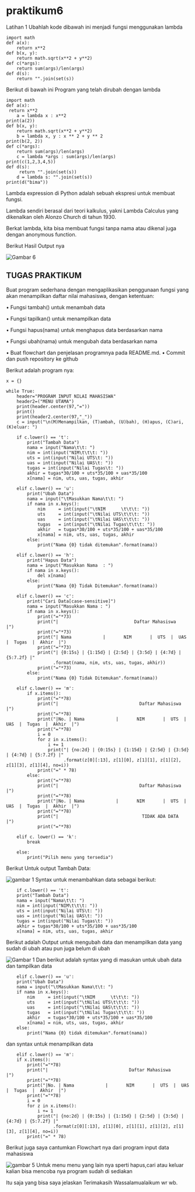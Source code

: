 # praktikum6
Latihan 1
Ubahlah kode dibawah ini menjadi fungsi menggunakan lambda<P>

    import math
    def a(x):
        return x**2
    def b(x, y):
        return math.sqrt(x**2 + y**2)
    def c(*args):
        return sum(args)/len(args)
    def d(s):
        return "".join(set(s))
Berikut di bawah ini Program yang telah dirubah dengan lambda<P>

    import math
    def a(x):
     return x**2
        a = lambda x : x**2
    print(a(2))
    def b(x, y):
        return math.sqrt(x**2 + y**2)
        b = lambda x, y : x ** 2 + y ** 2
    print(b(2, 2))
    def c(*args):
        return sum(args)/len(args)
        c = lambda *args : sum(args)/len(args)
    print(c(1,2,3,4,5))
    def d(s):
         return "".join(set(s))
        d = lambda s: "".join(set(s))
    print(d("bima"))
Lambda expression di Python adalah sebuah ekspresi untuk membuat fungsi.<P>

Lambda sendiri berasal dari teori kalkulus, yakni Lambda Calculus yang dikenalkan oleh Alonzo Church di tahun 1930.<P>

Berkat lambda, kita bisa membuat fungsi tanpa nama atau dikenal juga dengan anonymous function.<P>
Berikut Hasil Output nya<P>
![Gambar 6](screenshot/ss4.PNG)
## TUGAS PRAKTIKUM
Buat program sederhana dengan mengaplikasikan penggunaan fungsi
yang akan menampilkan daftar nilai mahasiswa, dengan ketentuan:<p>
• Fungsi tambah() untuk menambah data<p>
• Fungsi tapilkan() untuk menampilkan data<p>
• Fungsi hapus(nama) untuk menghapus data berdasarkan nama<p>
• Fungsi ubah(nama) untuk mengubah data berdasarkan nama<p>
• Buat flowchart dan penjelasan programnya pada README.md. • Commit dan push repository ke github<p>
Berikut adalah program nya:<P>

    x = {}
    
    while True:
        header="PROGRAM INPUT NILAI MAHASISWA"
        header2=("MENU UTAMA")
        print(header.center(97,"="))
        print()
        print(header2.center(97,"_"))
        c = input("\n(M)Menampilkan, (T)ambah, (U)bah), (H)apus, (C)ari, (K)eluar: ")
    
        if c.lower() == 't':
            print("Tambah Data")
            nama = input("Nama\t\t: ")
            nim = int(input("NIM\t\t\t: "))
            uts = int(input("Nilai UTS\t: "))
            uas = int(input("Nilai UAS\t: "))
            tugas = int(input("Nilai Tugas\t: "))
            akhir = tugas*30/100 + uts*35/100 + uas*35/100
            x[nama] = nim, uts, uas, tugas, akhir
    
        elif c.lower() == 'u':
            print("Ubah Data")
            nama = input("\tMasukkan Nama\t\t: ")
            if nama in x.keys():
                nim     = int(input("\tNIM      \t\t\t: "))
                uts     = int(input("\tNilai UTS\t\t\t: "))
                uas     = int(input("\tNilai UAS\t\t\t: "))
                tugas   = int(input("\tNilai Tugas\t\t\t: "))
                akhir   = tugas*30/100 + uts*35/100 + uas*35/100
                x[nama] = nim, uts, uas, tugas, akhir
            else:
                print("Nama {0} tidak ditemukan".format(nama))
    
        elif c.lower() == 'h':
            print("Hapus Data")
            nama = input("Masukkan Nama  : ")
            if nama in x.keys():
                del x[nama]
            else:
                print("Nama {0} Tidak Ditemukan".format(nama))
    
        elif c.lower() == 'c':
            print("Cari Data[case-sensitive]")
            nama = input("Masukkan Nama : ")
            if nama in x.keys():
                print("="*73)
                print("|                             Daftar Mahasiswa                          |")
                print("="*73)
                print("| Nama            |       NIM       |  UTS  |  UAS  |  Tugas  |  Akhir  |")
                print("="*73)
                print("| {0:15s} | {1:15d} | {2:5d} | {3:5d} | {4:7d} | {5:7.2f} |"
                      .format(nama, nim, uts, uas, tugas, akhir))
                print("="*73)
            else:
                print("Nama {0} Tidak Ditemukan".format(nama))
    
        elif c.lower() == 'm':
            if x.items():
                print("="*78)
                print("|                               Daftar Mahasiswa                             |")
                print("="*78)
                print("|No. | Nama            |       NIM       |  UTS  |  UAS  |  Tugas  |  Akhir  |")
                print("="*78)
                i = 0
                for z in x.items():
                    i += 1
                    print("| {no:2d} | {0:15s} | {1:15d} | {2:5d} | {3:5d} | {4:7d} | {5:7.2f} |"
                          .format(z[0][:13], z[1][0], z[1][1], z[1][2], z[1][3], z[1][4], no=i))
                print("=" * 78)
            else:
                print("="*78)
                print("|                               Daftar Mahasiswa                             |")
                print("="*78)
                print("|No. | Nama            |       NIM       |  UTS  |  UAS  |  Tugas  |  Akhir  |")
                print("="*78)
                print("|                                TIDAK ADA DATA                              |")
                print("="*78)
    
        elif c. lower() == 'k':
            break
    
        else:
            print("Pilih menu yang tersedia")

Berikut Untuk output Tambah Data:<P>
![gambar 1](screenshot/SS1.PNG)
Syntax untuk menambahkan data sebagai berikut:<P>

        if c.lower() == 't':
        print("Tambah Data")
        nama = input("Nama\t\t: ")
        nim = int(input("NIM\t\t\t: "))
        uts = int(input("Nilai UTS\t: "))
        uas = int(input("Nilai UAS\t: "))
        tugas = int(input("Nilai Tugas\t: "))
        akhir = tugas*30/100 + uts*35/100 + uas*35/100
        x[nama] = nim, uts, uas, tugas, akhir
Berikut adalah Output untuk mengubah data dan menampilkan data yang sudah di ubah atau pun juga belum di ubah<P>
![Gambar 1](screenshot/SS2.PNG)
Dan berikut adalah syntax yang di masukan untuk ubah data dan tampilkan data<p>

        elif c.lower() == 'u':
        print("Ubah Data")
        nama = input("\tMasukkan Nama\t\t: ")
        if nama in x.keys():
            nim     = int(input("\tNIM      \t\t\t: "))
            uts     = int(input("\tNilai UTS\t\t\t: "))
            uas     = int(input("\tNilai UAS\t\t\t: "))
            tugas   = int(input("\tNilai Tugas\t\t\t: "))
            akhir   = tugas*30/100 + uts*35/100 + uas*35/100
            x[nama] = nim, uts, uas, tugas, akhir
        else:
            print("Nama {0} tidak ditemukan".format(nama))
dan syntax untuk menampilkan data<P>
    
        elif c.lower() == 'm':
        if x.items():
            print("="*78)
            print("|                               Daftar Mahasiswa                             |")
            print("="*78)
            print("|No. | Nama            |       NIM       |  UTS  |  UAS  |  Tugas  |  Akhir  |")
            print("="*78)
            i = 0
            for z in x.items():
                i += 1
                print("| {no:2d} | {0:15s} | {1:15d} | {2:5d} | {3:5d} | {4:7d} | {5:7.2f} |"
                      .format(z[0][:13], z[1][0], z[1][1], z[1][2], z[1][3], z[1][4], no=i))
            print("=" * 78)
Berikut juga saya cantumkan Flowchart nya dari program input data mahasiswa<P>
![gambar 5](screenshot/ss3.png)
Untuk menu menu yang lain nya sperti hapus,cari atau keluar kalian bisa mencoba nya program sudah di sediakan<P>
Itu saja yang bisa saya jelaskan Terimakasih Wassalamualaikum wr wb.<P>